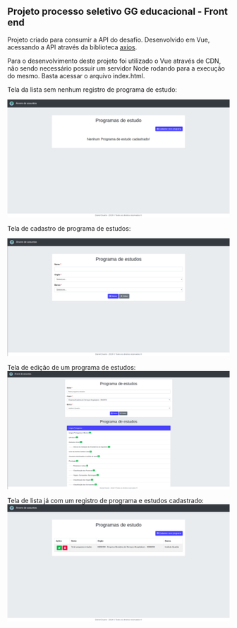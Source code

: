 ## Projeto processo seletivo GG educacional - Front end

Projeto criado para consumir a API do desafio. Desenvolvido em Vue, acessando a API através da biblioteca <a href="https://github.com/axios/axios" target="_blank"> axios</a>.

Para o desenvolvimento deste projeto foi utilizado o Vue através de CDN, não sendo necessário possuir um servidor Node rodando para a execução do mesmo. Basta acessar o arquivo index.html. 

Tela da lista sem nenhum registro de programa de estudo:

![alt text](https://raw.githubusercontent.com/danieldrduarte/gg-web/master/img/2.png)

Tela de cadastro de programa de estudos:

![alt text](https://raw.githubusercontent.com/danieldrduarte/gg-web/master/img/3.png)

Tela de edição de um programa de estudos:
![alt text](https://raw.githubusercontent.com/danieldrduarte/gg-web/master/img/4.png)

Tela de lista já com um registro de programa e estudos cadastrado:
![alt text](https://raw.githubusercontent.com/danieldrduarte/gg-web/master/img/5.png)
